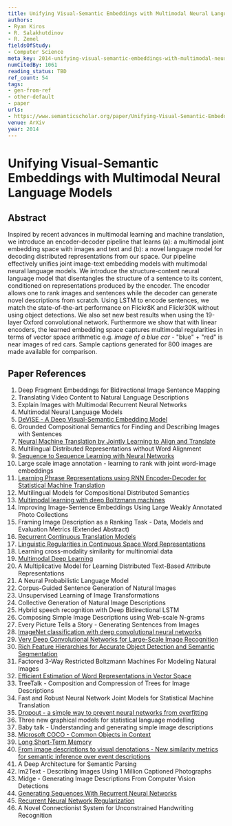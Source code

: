 ```yaml
---
title: Unifying Visual-Semantic Embeddings with Multimodal Neural Language Models
authors:
- Ryan Kiros
- R. Salakhutdinov
- R. Zemel
fieldsOfStudy:
- Computer Science
meta_key: 2014-unifying-visual-semantic-embeddings-with-multimodal-neural-language-models
numCitedBy: 1061
reading_status: TBD
ref_count: 54
tags:
- gen-from-ref
- other-default
- paper
urls:
- https://www.semanticscholar.org/paper/Unifying-Visual-Semantic-Embeddings-with-Multimodal-Kiros-Salakhutdinov/2e36ea91a3c8fbff92be2989325531b4002e2afc?sort=total-citations
venue: ArXiv
year: 2014
---
```


# Unifying Visual-Semantic Embeddings with Multimodal Neural Language Models

## Abstract

Inspired by recent advances in multimodal learning and machine translation, we introduce an encoder-decoder pipeline that learns (a): a multimodal joint embedding space with images and text and (b): a novel language model for decoding distributed representations from our space. Our pipeline effectively unifies joint image-text embedding models with multimodal neural language models. We introduce the structure-content neural language model that disentangles the structure of a sentence to its content, conditioned on representations produced by the encoder. The encoder allows one to rank images and sentences while the decoder can generate novel descriptions from scratch. Using LSTM to encode sentences, we match the state-of-the-art performance on Flickr8K and Flickr30K without using object detections. We also set new best results when using the 19-layer Oxford convolutional network. Furthermore we show that with linear encoders, the learned embedding space captures multimodal regularities in terms of vector space arithmetic e.g. *image of a blue car* - "blue" + "red" is near images of red cars. Sample captions generated for 800 images are made available for comparison.

## Paper References

1. Deep Fragment Embeddings for Bidirectional Image Sentence Mapping
2. Translating Video Content to Natural Language Descriptions
3. Explain Images with Multimodal Recurrent Neural Networks
4. Multimodal Neural Language Models
5. [DeViSE - A Deep Visual-Semantic Embedding Model](2013-devise-a-deep-visual-semantic-embedding-model)
6. Grounded Compositional Semantics for Finding and Describing Images with Sentences
7. [Neural Machine Translation by Jointly Learning to Align and Translate](2015-neural-machine-translation-by-jointly-learning-to-align-and-translate)
8. Multilingual Distributed Representations without Word Alignment
9. [Sequence to Sequence Learning with Neural Networks](2014-sequence-to-sequence-learning-with-neural-networks)
10. Large scale image annotation - learning to rank with joint word-image embeddings
11. [Learning Phrase Representations using RNN Encoder-Decoder for Statistical Machine Translation](2014-learning-phrase-representations-using-rnn-encoder-decoder-for-statistical-machine-translation)
12. Multilingual Models for Compositional Distributed Semantics
13. [Multimodal learning with deep Boltzmann machines](2012-multimodal-learning-with-deep-boltzmann-machines)
14. Improving Image-Sentence Embeddings Using Large Weakly Annotated Photo Collections
15. Framing Image Description as a Ranking Task - Data, Models and Evaluation Metrics (Extended Abstract)
16. [Recurrent Continuous Translation Models](2013-recurrent-continuous-translation-models)
17. [Linguistic Regularities in Continuous Space Word Representations](2013-linguistic-regularities-in-continuous-space-word-representations)
18. Learning cross-modality similarity for multinomial data
19. [Multimodal Deep Learning](2011-multimodal-deep-learning)
20. A Multiplicative Model for Learning Distributed Text-Based Attribute Representations
21. A Neural Probabilistic Language Model
22. Corpus-Guided Sentence Generation of Natural Images
23. Unsupervised Learning of Image Transformations
24. Collective Generation of Natural Image Descriptions
25. Hybrid speech recognition with Deep Bidirectional LSTM
26. Composing Simple Image Descriptions using Web-scale N-grams
27. Every Picture Tells a Story - Generating Sentences from Images
28. [ImageNet classification with deep convolutional neural networks](2012-alexnet.md)
29. [Very Deep Convolutional Networks for Large-Scale Image Recognition](2014-vggnet.md)
30. [Rich Feature Hierarchies for Accurate Object Detection and Semantic Segmentation](2014-rich-feature-hierarchies-for-accurate-object-detection-and-semantic-segmentation)
31. Factored 3-Way Restricted Boltzmann Machines For Modeling Natural Images
32. [Efficient Estimation of Word Representations in Vector Space](2013-efficient-estimation-of-word-representations-in-vector-space)
33. TreeTalk - Composition and Compression of Trees for Image Descriptions
34. Fast and Robust Neural Network Joint Models for Statistical Machine Translation
35. [Dropout - a simple way to prevent neural networks from overfitting](2014-dropout-a-simple-way-to-prevent-neural-networks-from-overfitting)
36. Three new graphical models for statistical language modelling
37. Baby talk - Understanding and generating simple image descriptions
38. [Microsoft COCO - Common Objects in Context](2014-microsoft-coco-common-objects-in-context)
39. [Long Short-Term Memory](1997-long-short-term-memory)
40. [From image descriptions to visual denotations - New similarity metrics for semantic inference over event descriptions](2014-from-image-descriptions-to-visual-denotations-new-similarity-metrics-for-semantic-inference-over-event-descriptions)
41. A Deep Architecture for Semantic Parsing
42. Im2Text - Describing Images Using 1 Million Captioned Photographs
43. Midge - Generating Image Descriptions From Computer Vision Detections
44. [Generating Sequences With Recurrent Neural Networks](2013-generating-sequences-with-recurrent-neural-networks)
45. [Recurrent Neural Network Regularization](2014-recurrent-neural-network-regularization)
46. A Novel Connectionist System for Unconstrained Handwriting Recognition
